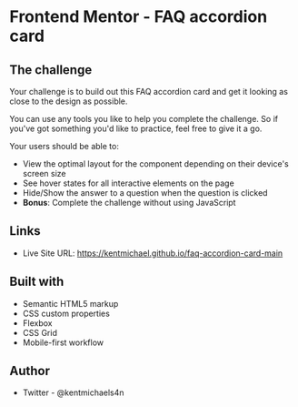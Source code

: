 # Frontend Mentor - FAQ accordion card

## The challenge

Your challenge is to build out this FAQ accordion card and get it looking as close to the design as possible.

You can use any tools you like to help you complete the challenge. So if you've got something you'd like to practice, feel free to give it a go.

Your users should be able to:

- View the optimal layout for the component depending on their device's screen size
- See hover states for all interactive elements on the page
- Hide/Show the answer to a question when the question is clicked
- **Bonus**: Complete the challenge without using JavaScript

## Links

- Live Site URL: https://kentmichael.github.io/faq-accordion-card-main

## Built with

- Semantic HTML5 markup
- CSS custom properties
- Flexbox
- CSS Grid
- Mobile-first workflow

## Author

- Twitter - @kentmichaels4n